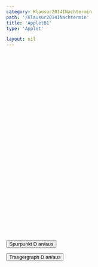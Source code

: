 ```yaml
---
category: Klausur2014INachtermin
path: '/Klausur2014INachtermin'
title: 'AppletB1'
type: 'Applet'

layout: nil
---
```

<link type="text/css" href="https://cdnjs.cloudflare.com/ajax/libs/jsxgraph/0.99.6/jsxgraph.css"><link rel="stylesheet" type="text/css" href="{{ site.jsxurl }}/jsxgraph.css" />
<div id="JXG64ed75be-d2d2-4cb9-bd47-c719b651db76" class="jxgbox" style="width:500px; height:500px">
<script type="text/javascript">

	const board_b1 = JXG.JSXGraph.initBoard('64ed75be-d2d2-4cb9-bd47-c719b651db76', {
    							boundingbox: [-9, 13, 7, -3],
                  showFullscreen: true, axis: true
              });
			  var tracestate_b1=false; 
var gs	= false;		  
var phi_b1 = board_b1.create('slider',[[-8.5,11], [-0.5,11], [90,130,257.4]], {name:'&phi;', label:{size:5, fontsize:15}}) ;    
var A_b1 = board_b1.create('point', [0,0], {color:'red', fixed:true, name:'A', size:2, label:{fontsize:15}});
var B_b1 = board_b1.create('point', [4,-2], {color:'red', fixed:true, name:'B', size:2, label:{fontsize:15}});
var C_b1 = board_b1.create('point', [5,1], {color:'red', fixed:true, name:'C', size:2, label:{fontsize:15}});
var D_b1 = board_b1.create('point', [function(){return 6*Math.sin(phi_b1.Value()/180*Math.PI)-1;}, function(){return 9*Math.cos(phi_b1.Value()/180*Math.PI)*Math.cos(phi_b1.Value()/180*Math.PI)+3;}], {name:'D', fixed:true, color:'green', trace:function(){return tracestate_b1;}, size:2, label:{fontsize:15}});
board_b1.create('polygon', [A_b1,B_b1,C_b1,D_b1]);
var ADC = board_b1.create('angle', [A_b1,D_b1,C_b1], {orthotype:'sectordot', radius:1, label:{fontsize:15}})
var NR_T = board_b1.create('text', [-8, 12, '2014 NT 1 B1'], {fontsize:18})
var alpha_T = board_b1.create('text', [-8,2, function(){return '&alpha; = ' + JXG.toFixed(ADC.Value()/Math.PI * 180,2)+ '°';}], {fontsize:18});
var area_T = board_b1.create('text', [-8,1, function() {return'A(' + JXG.toFixed(phi_b1.Value(),2) + '°) = ' + JXG.toFixed(-22.5*Math.sin(phi_b1.Value()*Math.PI/180)*Math.sin(phi_b1.Value()*Math.PI/180)-3*Math.sin(phi_b1.Value()/180*Math.PI)+37.5,2);}], {fontsize:18});

board_b1.create('segment', [A_b1,D_b1], {color:'green'});
board_b1.create('segment', [C_b1,D_b1], {color:'green'});
board_b1.create('functiongraph', [x => -0.25 * x * x -0.5 * x + 11.75], {visible:function(){return gs;}, name:'p', withLabel:function(){return gs;}, label:{fontsize:15}})


function changestate_b1() {
if(tracestate_b1){
D_b1.clearTrace();
tracestate_b1=false;
}else{
tracestate_b1=true;
}
}

function changestate2() {
if(gs){
gs=false;
}else{
gs=true;
}
}


  </script>
  </div>
<form><input type='button' value="Spurpunkt D an/aus" onClick="changestate_b1();"></form>
<form><input type='button' value="Traegergraph D an/aus" onClick="changestate2();"></form>